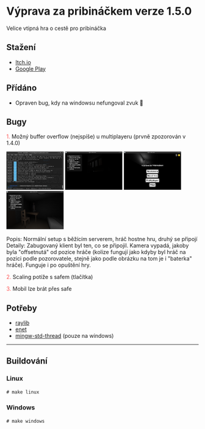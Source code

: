 # Výprava za pribináčkem verze 1.5.0
Velice vtipná hra o cestě pro pribináčka

## Stažení
- [Itch.io](https://penk-studios.itch.io/vyprava-za-pribinackem-lite)
- [Google Play](https://play.google.com/store/apps/details?id=com.zahon.pribinacek)

## Přídáno
- Opraven bug, kdy na windowsu nefungoval zvuk 🤦

## Bugy
<span style="color: #ff5555">1.</span> Možný buffer overflow (nejspíše) u multiplayeru (prvně zpozorován v 1.4.0)

   <img src="bugs/01-serverlog.png" width="150" height="100" />
   <img src="bugs/01-subjekt1.png" width="150" height="100" />
   <img src="bugs/01-subjekt2.png" width="150" height="100" />
   <img src="bugs/01-pozorovatel1.png" width="150" height="100" />

   Popis: Normální setup s běžícím serverem, hráč hostne hru, druhý se připojí <br>
   Detaily: Zabugovaný klient byl ten, co se připojil. Kamera vypadá, jakoby byla "offsetnutá" od pozice hráče (kolize fungují jako kdyby byl hráč na pozici podle pozorovatele, stejně jako podle obrázku na tom je i "baterka" hráče). Funguje i po opuštění hry.

<span style="color: #ff5555">2.</span> Scaling potíže s safem (tlačítka)

<span style="color: #ff5555">3.</span> Mobil lze brát přes safe

## Potřeby
- [raylib](https://github.com/raysan5/raylib)
- [enet](http://enet.bespin.org/Downloads.html)
- [mingw-std-thread](https://github.com/meganz/mingw-std-threads) (pouze na windows)

-------------
## Buildování
### Linux
`# make linux`

### Windows
`# make windows`
